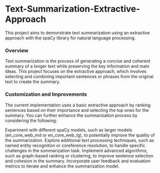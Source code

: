 # Text-Summarization-Extractive-Approach

This project aims to demonstrate text summarization using an extractive approach with the spaCy library for natural language processing.

### Overview
Text summarization is the process of generating a concise and coherent summary of a longer text while preserving the key information and main ideas. This project focuses on the extractive approach, which involves selecting and combining important sentences or phrases from the original text to create the summary.


### Customization and Improvements
The current implementation uses a basic extractive approach by ranking sentences based on their importance and selecting the top ones for the summary. You can further enhance the summarization process by considering the following:

Experiment with different spaCy models, such as larger models (en_core_web_md or en_core_web_lg), to potentially improve the quality of the summarization.
Explore additional text processing techniques, such as named entity recognition or coreference resolution, to handle specific challenges in the summarization task.
Implement advanced algorithms, such as graph-based ranking or clustering, to improve sentence selection and cohesion in the summary.
Incorporate user feedback and evaluation metrics to iterate and enhance the summarization model.
